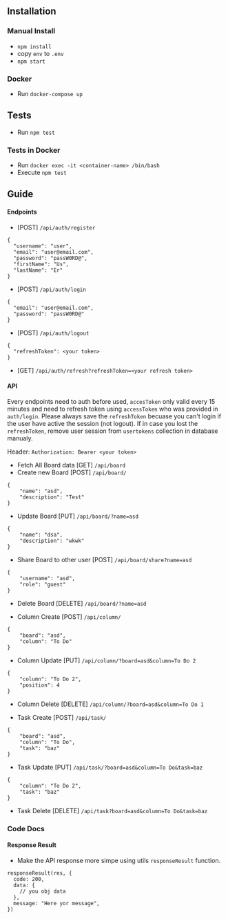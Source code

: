 ## Installation
### Manual Install
- `npm install`
- copy `env` to `.env`
- `npm start`

### Docker
- Run `docker-compose up`

## Tests
- Run `npm test`

### Tests in Docker
- Run `docker exec -it <container-name> /bin/bash`
- Execute `npm test`

## Guide
#### Endpoints
- [POST] `/api/auth/register`
```
{
  "username": "user",
  "email": "user@email.com",
  "password": "passW0RD@",
  "firstName": "Us",
  "lastName": "Er"
}
```

- [POST] `/api/auth/login`
```
{
  "email": "user@email.com",
  "password": "passW0RD@"
}
```

- [POST] `/api/auth/logout`
```
{
  "refreshToken": <your token>
}
```

- [GET] `/api/auth/refresh?refreshToken=<your refresh token>`


#### API

Every endpoints need to auth before used, `accesToken` only valid every 15 minutes and need to refresh token using `accessToken` who was provided in `auth/login`. Please always save the `refreshToken` becuase you can't login if the user have active the session (not logout). If in case you lost the `refreshToken`, remove user session from `usertokens` collection in database manualy.

Header:
`Authorization: Bearer <your token>`

- Fetch All Board data 
[GET] `/api/board`
- Create new Board
[POST] `/api/board/`
```
{
    "name": "asd",
    "description": "Test"
}
```
- Update Board
[PUT] `/api/board/?name=asd`
```
{
    "name": "dsa",
    "description": "wkwk"
}
```
- Share Board to other user
[POST] `/api/board/share?name=asd`
```
{
    "username": "asd",
    "role": "guest"
}
```
- Delete Board
[DELETE] `/api/board/?name=asd`



- Column Create
[POST] `/api/column/`
```
{
    "board": "asd",
    "column": "To Do"
}
```
- Column Update
[PUT] `/api/column/?board=asd&column=To Do 2`
```
{
    "column": "To Do 2",
    "position": 4
}
```
- Column Delete
[DELETE] `/api/column/?board=asd&column=To Do 1`


- Task Create
[POST] `/api/task/`
```
{
    "board": "asd",
    "column": "To Do",
    "task": "baz"
}
```
- Task Update
[PUT] `/api/task/?board=asd&column=To Do&task=baz`
```
{
    "column": "To Do 2",
    "task": "baz"
}
```
- Task Delete
[DELETE] `/api/task?board=asd&column=To Do&task=baz`

### Code Docs
#### Response Result
- Make the API response more simpe using utils `responseResult` function.
```
responseResult(res, {
  code: 200,
  data: {
    // you obj data
  },
  message: "Here yor message",
})
```